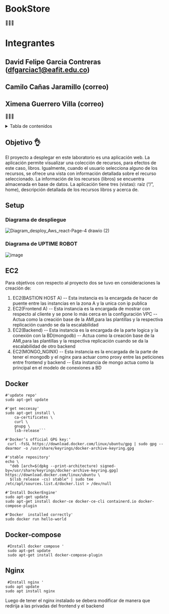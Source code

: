 # BookStore


🥤🥤🥤
# Integrantes

## David Felipe Garcia Contreras (dfgarciac1@eafit.edu.co)
## Camilo Cañas Jaramillo (correo)
## Ximena Guerrero Villa (correo)

 👾👾👾
 <details>
  <summary>Tabla de contenidos</summary>
  <ol>
    <li><a href="#objetivo">Objetivo</a></li>
    <li><a href="#setup">Flow</a></li>
            <ol>
            <li><a href="#ec2">EC2</a></li>
            <li><a href="#docker">Docker</a></li>
            <li><a href="#docker-compose">Instalar Docker compose</a></li>
            <li><a href="#nginx">Nginx</a></li>
        </ol>
    <li><a href="#testing">Testing</a></li>
  </ol>
</details>


## Objetivo 👌
El proyecto a desplegar en este laboratorio es una aplicación web. La aplicación permite visualizar una colección de recursos, para efectos de este caso, libros. Igualmente, cuando el usuario selecciona alguno de los recursos, se ofrece una vista con información detallada sobre el recurso seleccionado. La información de los recursos (libros) se encuentra almacenada en base de datos. La aplicación tiene tres (vistas): raíz (“/”, home), descripción detallada de los recursos libros y acerca de.

## Setup
### Diagrama de despliegue
![Diagram_desploy_Aws_react-Page-4 drawio (2)](https://user-images.githubusercontent.com/53051443/168498725-27b5a67b-fec6-40a5-ab63-c1fa3582c80c.svg)
### Diagrama de UPTIME ROBOT 
![image](https://user-images.githubusercontent.com/53051443/168499871-9d2218c8-ad4b-4d05-a2db-85651d453d7b.png)


## EC2
Para objetivos con respecto al proyecto dos se tuvo en consideraciones la creación de:

1) EC2(BASTION HOST A)
-- Esta instancia es la encargada de hacer de puente entre las instancias en la zona A y la unica con ip publica 
2) EC2(Frontend A)
-- Esta instancia es la encargada de mostrar con respecto al cliente y se pone lo más cerca en la configuración VPC
-- Actua como la creación base de la AMI,para las plantillas y la respectiva replicación cuando se da la escalabilidad 
3) EC2(Backend)
-- Esta instancia es la encargada de la parte logica  y la conexión con la BD(mongodb)
-- Actua como la creación base de la AMI,para las plantillas y la respectiva replicación cuando se da la escalabilidad de otro backend 
4) EC2(MONGO_NGINX)
-- Esta instancia es la encargada de la parte de tener el mongodb y el nginx para actuar como proxy entre las peticiones entre frontend y backend 
-- Esta instancia de mongo actua como la principal en el modelo de conexiones a BD

## Docker
```
#'update repo'
sudo apt-get update

#'get neccesay'
sudo apt-get install \
    ca-certificates \
    curl \
    gnupg \
    lsb-release```
    
#'Docker’s official GPG key:'
 curl -fsSL https://download.docker.com/linux/ubuntu/gpg | sudo gpg --dearmor -o /usr/share/keyrings/docker-archive-keyring.gpg
 
#'stable repository'
echo \
  "deb [arch=$(dpkg --print-architecture) signed-by=/usr/share/keyrings/docker-archive-keyring.gpg] https://download.docker.com/linux/ubuntu \
  $(lsb_release -cs) stable" | sudo tee /etc/apt/sources.list.d/docker.list > /dev/null
  
#'Install DockerEngine'
sudo apt-get update
sudo apt-get install docker-ce docker-ce-cli containerd.io docker-compose-plugin

#'Docker  installed correctly'
sudo docker run hello-world

```
## Docker-compose
```
 #Install docker compose '
 sudo apt-get update
 sudo apt-get install docker-compose-plugin

```
## Nginx
```
 #Install nginx '
sudo apt update
sudo apt install nginx

```
Luego de tener el nginx instalado se debera modificar de manera que redirija a las privadas del frontend y el backend 
